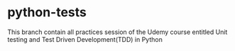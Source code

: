 # python-tests
This branch contain all practices session of the Udemy course entitled Unit testing and Test Driven Development(TDD) in Python
